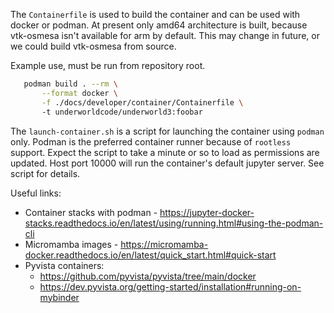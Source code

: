 The `Containerfile` is used to build the container and can be used with docker or podman. 
At present only amd64 architecture is built, because vtk-osmesa isn't available for arm by default. This may change in future, or we could build vtk-osmesa from source.

Example use, must be run from repository root.
```bash
   podman build . --rm \
       --format docker \
       -f ./docs/developer/container/Containerfile \ 
       -t underworldcode/underworld3:foobar
```

The `launch-container.sh` is a script for launching the container using `podman` only. Podman is the preferred container runner because of `rootless` support.
Expect the script to take a minute or so to load as permissions are updated. 
Host port 10000 will run the container's default jupyter server. See script for details. 

Useful links:
- Container stacks with podman - https://jupyter-docker-stacks.readthedocs.io/en/latest/using/running.html#using-the-podman-cli
- Micromamba images - https://micromamba-docker.readthedocs.io/en/latest/quick_start.html#quick-start
- Pyvista containers: 
    - https://github.com/pyvista/pyvista/tree/main/docker
    - https://dev.pyvista.org/getting-started/installation#running-on-mybinder

